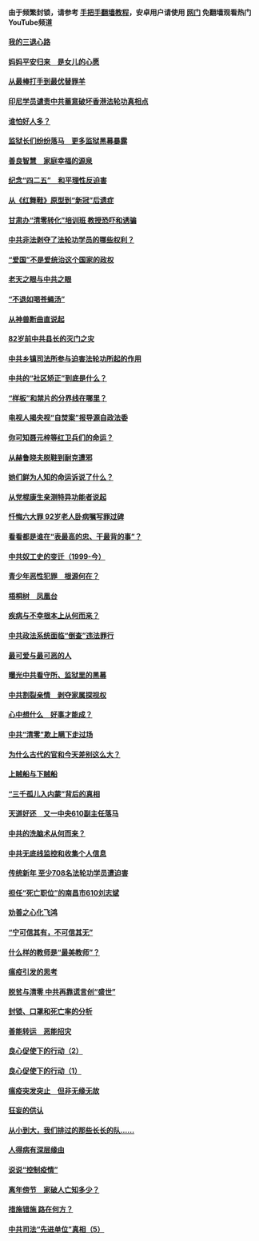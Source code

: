 #### 由于频繁封锁，请参考 [手把手翻墙教程](https://github.com/gfw-breaker/guides/wiki/)，安卓用户请使用 [网门](https://github.com/gfw-breaker/nogfw/blob/master/dl.md?t=04292300) 免翻墙观看热门YouTube频道 

#### [我的三退心路](../pages/19/423876.md?t=04292300) 

#### [妈妈平安归来　是女儿的心愿](../pages/19/423947.md?t=04292300) 

#### [从最棒打手到最优替罪羊](../pages/19/423819.md?t=04292300) 

#### [印尼学员谴责中共蓄意破坏香港法轮功真相点](../pages/19/423902.md?t=04292300) 

#### [谁怕好人多？](../pages/19/423774.md?t=04292300) 

#### [监狱长们纷纷落马　更多监狱黑幕暴露](../pages/19/423787.md?t=04292300) 

#### [善良智慧　家庭幸福的源泉](../pages/19/423632.md?t=04292300) 

#### [纪念“四二五”　和平理性反迫害](../pages/19/423660.md?t=04292300) 

#### [从《红舞鞋》原型到“新冠”后遗症](../pages/19/423509.md?t=04292300) 

#### [甘肃办“清零转化”培训班 教授恐吓和诱骗](../pages/19/423498.md?t=04292300) 

#### [中共非法剥夺了法轮功学员的哪些权利？](../pages/19/423392.md?t=04292300) 

#### [“爱国”不是爱统治这个国家的政权](../pages/19/423029.md?t=04292300) 

#### [老天之眼与中共之眼](../pages/19/423378.md?t=04292300) 

#### [“不退如喝苍蝇汤”](../pages/19/423287.md?t=04292300) 

#### [从神兽断曲直说起](../pages/19/423201.md?t=04292300) 

#### [82岁前中共县长的灭门之灾](../pages/19/423055.md?t=04292300) 

#### [中共乡镇司法所参与迫害法轮功所起的作用](../pages/19/423064.md?t=04292300) 

#### [中共的“社区矫正”到底是什么？](../pages/19/422870.md?t=04292300) 

#### [“样板”和禁片的分界线在哪里？](../pages/19/422704.md?t=04292300) 

#### [电视人揭央视“自焚案”报导源自政法委](../pages/19/422770.md?t=04292300) 

#### [你可知聂元梓等红卫兵们的命运？](../pages/19/422848.md?t=04292300) 

#### [从赫鲁晓夫脱鞋到耐克遭邪](../pages/19/422826.md?t=04292300) 

#### [她们鲜为人知的命运诉说了什么？](../pages/19/422754.md?t=04292300) 

#### [从党棍康生亲测特异功能者说起](../pages/19/422657.md?t=04292300) 

#### [忏悔六大罪 92岁老人卧病嘱写罪过碑](../pages/19/422750.md?t=04292300) 

#### [看看都是谁在“表最高的忠、干最背的事”？](../pages/19/422703.md?t=04292300) 

#### [中共奴工史的变迁（1999-今）](../pages/19/422656.md?t=04292300) 

#### [青少年恶性犯罪　根源何在？](../pages/19/422449.md?t=04292300) 

#### [梧桐树　凤凰台](../pages/19/422442.md?t=04292300) 

#### [疾病与不幸根本上从何而来？](../pages/19/422438.md?t=04292300) 

#### [中共政法系统面临“倒查”违法罪行](../pages/19/422497.md?t=04292300) 

#### [最可爱与最可恶的人](../pages/19/422448.md?t=04292300) 

#### [曝光中共看守所、监狱里的黑幕](../pages/19/422390.md?t=04292300) 

#### [中共割裂亲情　剥夺家属探视权](../pages/19/422364.md?t=04292300) 

#### [心中想什么　好事才能成？](../pages/19/422318.md?t=04292300) 

#### [中共“清零”欺上瞒下走过场](../pages/19/422306.md?t=04292300) 

#### [为什么古代的官和今天差别这么大？](../pages/19/422228.md?t=04292300) 

#### [上贼船与下贼船](../pages/19/422276.md?t=04292300) 

#### [“三千孤儿入内蒙”背后的真相](../pages/19/422229.md?t=04292300) 

#### [天道好还　又一中央610副主任落马](../pages/19/422155.md?t=04292300) 

#### [中共的洗脑术从何而来？](../pages/19/422154.md?t=04292300) 

#### [中共无底线监控和收集个人信息](../pages/19/422039.md?t=04292300) 

#### [传统新年 至少708名法轮功学员遭迫害](../pages/19/421946.md?t=04292300) 

#### [担任“死亡职位”的南昌市610刘志斌](../pages/19/421957.md?t=04292300) 

#### [劝善之心化飞鸿](../pages/19/421164.md?t=04292300) 

#### [“宁可信其有，不可信其无”](../pages/19/421691.md?t=04292300) 

#### [什么样的教师是“最美教师”？](../pages/19/421755.md?t=04292300) 

#### [瘟疫引发的思考](../pages/19/421594.md?t=04292300) 

#### [脱贫与清零 中共再靠谎言创“盛世”](../pages/19/421590.md?t=04292300) 

#### [封锁、口罩和死亡率的分析](../pages/19/421495.md?t=04292300) 

#### [善能转运　恶能招灾](../pages/19/421334.md?t=04292300) 

#### [良心促使下的行动（2）](../pages/19/421361.md?t=04292300) 

#### [良心促使下的行动（1）](../pages/19/421302.md?t=04292300) 

#### [瘟疫突发突止　但非无缘无故](../pages/19/421281.md?t=04292300) 

#### [狂妄的供认](../pages/19/421199.md?t=04292300) 

#### [从小到大，我们排过的那些长长的队……](../pages/19/421243.md?t=04292300) 

#### [人得病有深层缘由](../pages/19/420864.md?t=04292300) 

#### [说说“控制疫情”](../pages/19/420831.md?t=04292300) 

#### [离年傍节　家破人亡知多少？](../pages/19/420563.md?t=04292300) 

#### [措施错施  路在何方？](../pages/19/420076.md?t=04292300) 

#### [中共司法“先进单位”真相（5）](../pages/19/419453.md?t=04292300) 

